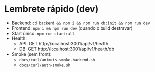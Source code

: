 # Lembrete rápido (dev)
- Backend: `cd backend && npm i && npm run db:init && npm run dev`
- Frontend: `npm i && npm run dev` (quando o build destravar)
- Start único: `npm run start:all`
- Health:
  - API: GET http://localhost:3001/api/v1/health
  - DB:  GET http://localhost:3001/api/v1/health/db
- Smoke (sem front):
  - `docs/curl/animais-smoke-backend.sh`
  - `docs/curl/auth-smoke.sh`
